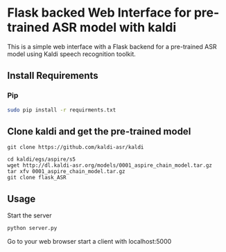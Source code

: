 # Flask backed Web Interface for pre-trained ASR model with kaldi
This is a simple web interface with a Flask backend for a pre-trained ASR model using Kaldi speech recognition toolkit.
## Install Requirements

### Pip

```bash
sudo pip install -r requirments.txt
```

## Clone kaldi and get the pre-trained model
~~~
git clone https://github.com/kaldi-asr/kaldi

cd kaldi/egs/aspire/s5
wget http://dl.kaldi-asr.org/models/0001_aspire_chain_model.tar.gz
tar xfv 0001_aspire_chain_model.tar.gz
git clone flask_ASR
~~~
## Usage

Start the server 
```python 
python server.py
```
Go to your web browser start a client with localhost:5000


 

